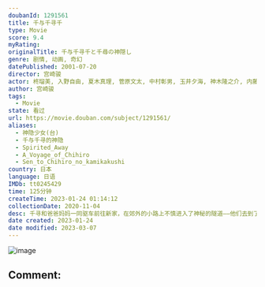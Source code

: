 ```yaml
---
doubanId: 1291561
title: 千与千寻千
type: Movie
score: 9.4
myRating: 
originalTitle: 千与千寻千と千尋の神隠し
genre: 剧情, 动画, 奇幻
datePublished: 2001-07-20
director: 宫崎骏
actor: 柊瑠美, 入野自由, 夏木真理, 菅原文太, 中村彰男, 玉井夕海, 神木隆之介, 内藤刚志, 泽口靖子, 我修院达也, 大泉洋, 小林郁夫, 上条恒彦, 小野武彦, 田壮壮, 王琳, 安田显, 户次重幸, 胡立成, 山像香, 斋藤志郎, 脇田茂, 彭昱畅, 井柏然, 周冬雨
author: 宫崎骏
tags:
  - Movie
state: 看过
url: https://movie.douban.com/subject/1291561/
aliases:
  - 神隐少女(台)
  - 千与千寻的神隐
  - Spirited_Away
  - A_Voyage_of_Chihiro
  - Sen_to_Chihiro_no_kamikakushi
country: 日本
language: 日语
IMDb: tt0245429
time: 125分钟
createTime: 2023-01-24 01:14:12
collectionDate: 2020-11-04
desc: 千寻和爸爸妈妈一同驱车前往新家，在郊外的小路上不慎进入了神秘的隧道——他们去到了另外一个诡异世界—一个中世纪的小镇。远处飘来食物的香味，爸爸妈妈大快朵颐，孰料之后变成了猪！这时小镇上渐渐来了许多样子古...
date created: 2023-01-24
date modified: 2023-03-07
---
```


![image](p2557573348.jpg)

Comment:
---
